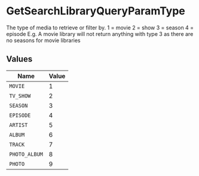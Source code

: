 # GetSearchLibraryQueryParamType

The type of media to retrieve or filter by.
1 = movie
2 = show
3 = season
4 = episode
E.g. A movie library will not return anything with type 3 as there are no seasons for movie libraries



## Values

| Name          | Value         |
| ------------- | ------------- |
| `MOVIE`       | 1             |
| `TV_SHOW`     | 2             |
| `SEASON`      | 3             |
| `EPISODE`     | 4             |
| `ARTIST`      | 5             |
| `ALBUM`       | 6             |
| `TRACK`       | 7             |
| `PHOTO_ALBUM` | 8             |
| `PHOTO`       | 9             |